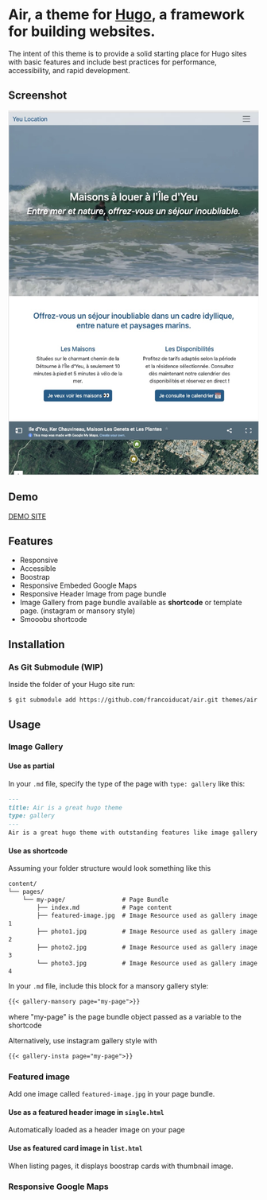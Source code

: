# Air, a theme for [Hugo](https://gohugo.io/), a framework for building websites.

The intent of this theme is to provide a solid starting place for Hugo sites with basic features and include best practices for performance, accessibility, and rapid development.

## Screenshot

![screenshot](static/img/air-screenshot.jpg)

## Demo

[DEMO SITE](https://yeulocation.ducatillon.net/)

## Features

- Responsive
- Accessible
- Boostrap
- Responsive Embeded Google Maps
- Responsive Header Image from page bundle
- Image Gallery from page bundle available as **shortcode** or template page. (instagram or mansory style)
- Smooobu shortcode


## Installation

### As Git Submodule (WIP)

Inside the folder of your Hugo site run:

```
$ git submodule add https://github.com/francoiducat/air.git themes/air
```

## Usage

### Image Gallery

#### Use as partial
In your `.md` file, specify the type of the page with `type: gallery` like this:

```md
---
title: Air is a great hugo theme
type: gallery
---
Air is a great hugo theme with outstanding features like image gallery from page bundle
```

#### Use as shortcode


Assuming your folder structure would look something like this

```
content/
└── pages/
    └── my-page/                # Page Bundle
        ├── index.md            # Page content
        ├── featured-image.jpg  # Image Resource used as gallery image 1
        ├── photo1.jpg          # Image Resource used as gallery image 2
        ├── photo2.jpg          # Image Resource used as gallery image 3
        └── photo3.jpg          # Image Resource used as gallery image 4
````

In your `.md` file, include this block for a mansory gallery style:

```md
{{< gallery-mansory page="my-page">}}
```

where "my-page" is the page bundle object passed as a variable to the shortcode

Alternatively, use instagram gallery style with
```md
{{< gallery-insta page="my-page">}}
```


### Featured image

Add one image called `featured-image.jpg` in your page bundle.

#### Use as a featured header image in `single.html`
Automatically loaded as a header image on your page

#### Use as featured card image in `list.html`
When listing pages, it displays boostrap cards with thumbnail image.


### Responsive Google Maps
